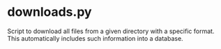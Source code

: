 downloads.py
============

Script to download all files from a given directory with a specific format.
This automatically includes such information into a database.
